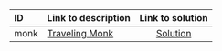 | ID | Link to description | Link to solution |
|:---|:---|:---:|
| monk | [Traveling Monk](https://open.kattis.com/problems/monk) | [Solution](https://github.com/versenyi98/kattis-solutions/tree/main/solutions/Traveling%20Monk)|
